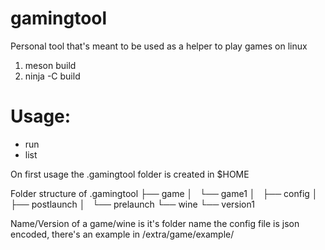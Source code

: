 # gamingtool
Personal tool that's meant to be used as a helper to play games on linux

1. meson build
2. ninja -C build

# Usage:
- run <game>
- list <wine or game>

On first usage the .gamingtool folder is created in $HOME
  
Folder structure of .gamingtool
├── game
│   └── game1
│       ├── config
│       ├── postlaunch
│       └── prelaunch
└── wine
    └── version1

Name/Version of a game/wine is it's folder name
the config file is json encoded, there's an example in /extra/game/example/
